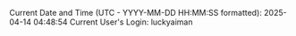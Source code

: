 Current Date and Time (UTC - YYYY-MM-DD HH:MM:SS formatted): 2025-04-14 04:48:54
Current User's Login: luckyaiman
